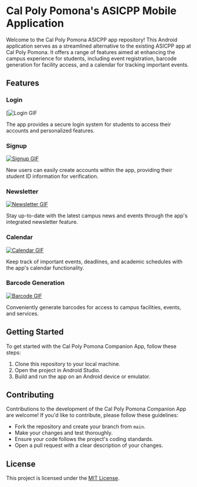 # Cal Poly Pomona's ASICPP Mobile Application

Welcome to the Cal Poly Pomona ASICPP app repository! This Android application serves as a streamlined alternative to the existing ASICPP app at Cal Poly Pomona. It offers a range of features aimed at enhancing the campus experience for students, including event registration, barcode generation for facility access, and a calendar for tracking important events.

## Features

### Login
   [![Login GIF](https://media.giphy.com/media/v1.Y2lkPTc5MGI3NjExcnY0bGQydjBmOGhycWJscDBibXlxZTlnbzdzcjhpNHE0amVncmJ6cCZlcD12MV9pbnRlcm5hbF9naWZfYnlfaWQmY3Q9Zw/p99zEoyryjYeyyO4lm/giphy.gif)

   The app provides a secure login system for students to access their accounts and personalized features.

### Signup
   [![Signup GIF](url_to_signup.gif)](url_to_signup.gif)

   New users can easily create accounts within the app, providing their student ID information for verification.

### Newsletter
   [![Newsletter GIF](url_to_newsletter.gif)](url_to_newsletter.gif)

   Stay up-to-date with the latest campus news and events through the app's integrated newsletter feature.

### Calendar
   [![Calendar GIF](url_to_calendar.gif)](url_to_calendar.gif)

   Keep track of important events, deadlines, and academic schedules with the app's calendar functionality.

### Barcode Generation
   [![Barcode GIF](url_to_barcode.gif)](url_to_barcode.gif)

   Conveniently generate barcodes for access to campus facilities, events, and services.

## Getting Started

To get started with the Cal Poly Pomona Companion App, follow these steps:

1. Clone this repository to your local machine.
2. Open the project in Android Studio.
3. Build and run the app on an Android device or emulator.

## Contributing

Contributions to the development of the Cal Poly Pomona Companion App are welcome! If you'd like to contribute, please follow these guidelines:

- Fork the repository and create your branch from `main`.
- Make your changes and test thoroughly.
- Ensure your code follows the project's coding standards.
- Open a pull request with a clear description of your changes.

## License

This project is licensed under the [MIT License](LICENSE).
